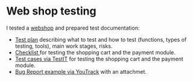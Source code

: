 # Web shop testing
I tested a [webshop](https://demoshop.webmercs.com/) and prepared test documentation:
<ul>
<li>  <a href="https://docs.google.com/document/d/18lFtHNOJ1h2LxDpS58EJojt_vPziZKdQFfn6E_4L3j8/edit?usp=sharing">Test plan</a> describing what to test and how to test (functions, types of testing, tools), main work stages, risks. </li> 
<li>  <a href="https://docs.google.com/spreadsheets/d/1WdfBOKHmpUc9LOP9rD9P1UQ6aQtu5AJ5i7NaHL7ADEY/edit?usp=sharing"> Checklist </a> for testing the shopping cart and the payment module. </li>
<li> <a href="https://drive.google.com/file/d/1CUULNNN908nPxZ_BHBjYKYVXcCQR46-H/view?usp=sharing">Test cases via TestIT</a> for testing the shopping cart and the payment module.  </li>
<li>  <a href="https://drive.google.com/drive/folders/1gxWu9LwcJ01RvWIwo-J99a3qwQFtV7_S?usp=sharing">Bug Report example via YouTrack</a> with an attachmet. </li>
</ul>
